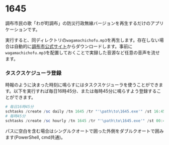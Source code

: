 # 1645

調布市民の歌「わが町調布」の防災行政無線バージョンを再生するだけのアプリケーションです。

実行すると、同ディレクトリの`wagamachichofu.mp3`を再生します。存在しない場合は自動的に[調布市公式サイト](https://www.city.chofu.lg.jp/documents/221/wagamachichofu_1.mp3)からダウンロードします。事前に`wagamachichofu.mp3`を配置しておくことで実録した音源など任意の音声を流せます。

### タスクスケジューラ登録

時報のように決まった時刻に鳴らすにはタスクスケジューラを使うことができます。以下を実行すれば毎日16時45分、または毎時45分に鳴らすよう登録することができます。

```powershell
# 毎日16時45分
schtasks /create /sc daily /tn 1645 /tr "'\path\to\1645.exe'" /st 16:45
# 毎時45分
schtasks /create /sc hourly /tn 1645 /tr "'\path\to\1645.exe'" /st 00:45
```

パスに空白を含む場合はシングルクオートで囲った外側をダブルクオートで囲みます(PowerShell, cmd共通)。